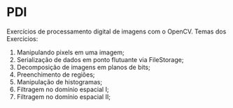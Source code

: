 # PDI
Exercícios de processamento digital de imagens com o OpenCV.
Temas dos Exercicios:
1. Manipulando pixels em uma imagem;
2. Serialização de dados em ponto flutuante via FileStorage;
3. Decomposição de imagens em planos de bits;
4. Preenchimento de regiões;
5. Manipulação de histogramas;
6. Filtragem no domínio espacial I;
7. Filtragem no domínio espacial II;
